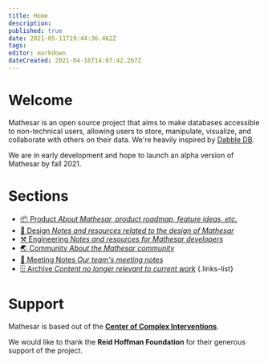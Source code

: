 ```yaml
---
title: Home
description: 
published: true
date: 2021-05-11T19:44:36.462Z
tags: 
editor: markdown
dateCreated: 2021-04-16T14:07:42.267Z
---
```


# Welcome
Mathesar is an open source project that aims to make databases accessible to non-technical users, allowing users to store, manipulate, visualize, and collaborate with others on their data. We're heavily inspired by [Dabble DB](https://www.youtube.com/watch?v=MCVj5RZOqwY).

We are in early development and hope to launch an alpha version of Mathesar by fall 2021.

# Sections
- [:package: Product *About Mathesar, product roadmap, feature ideas, etc.*](/product)
- [:art: Design *Notes and resources related to the design of Mathesar*](/design)
- [:hammer_and_pick: Engineering *Notes and resources for Mathesar developers*](/engineering)
- [:earth_asia: Community *About the Mathesar community*](/community)
- [:memo: Meeting Notes *Our team's meeting notes*](/meeting-notes)
- [:file_cabinet: Archive *Content no longer relevant to current work*](/archive)
{.links-list}

# Support
Mathesar is based out of the **[Center of Complex Interventions](https://www.centerofci.org/)**.

We would like to thank the **Reid Hoffman Foundation** for their generous support of the project.